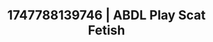 ---
categories:
- ASMR tingles
- Sensual teasing
- Afterglow vibes
- Titty fuck
- Spitroast
image: /assets/images/1747788139746.jpg
layout: post
seo:
  description: Featured content with exclusive ABDL Play, Scat Fetish. HD images available.
  keywords: ABDL Play, Scat Fetish
  og_image: /assets/images/1747788139746.jpg
  schema_type: VisualArtwork
tags:
- ABDL Play
- Scat Fetish
- '#1747788139746'
title: 1747788139746 | ABDL Play Scat Fetish
---